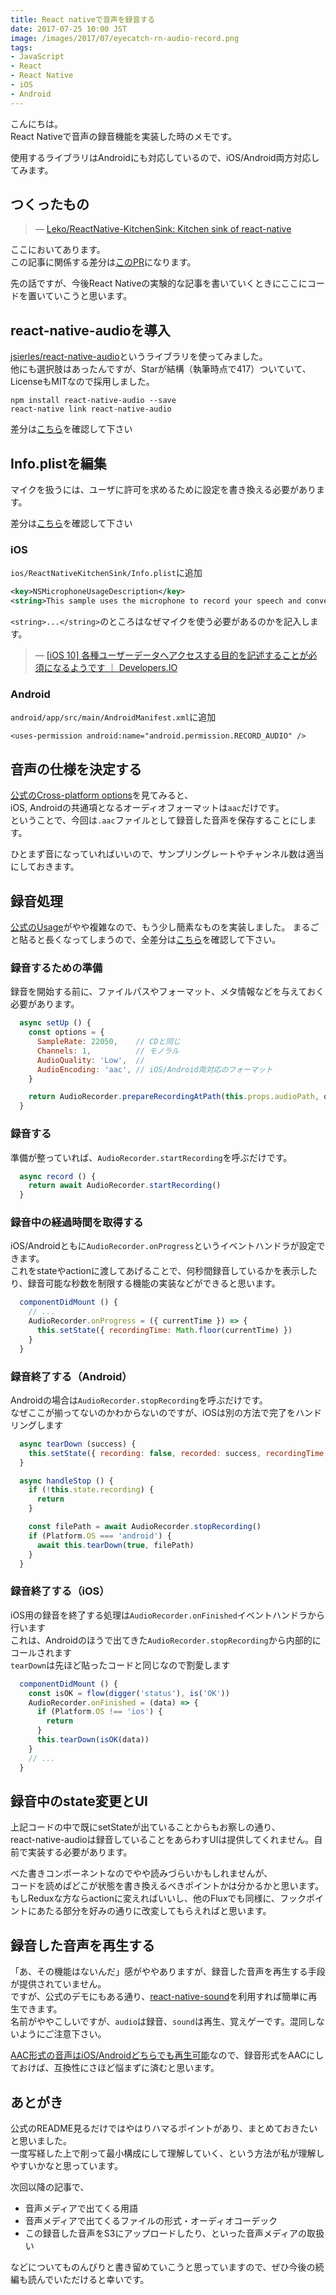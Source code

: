 ```yaml
---
title: React nativeで音声を録音する
date: 2017-07-25 10:00 JST
image: /images/2017/07/eyecatch-rn-audio-record.png
tags:
- JavaScript
- React
- React Native
- iOS
- Android
---
```


こんにちは。  
React Nativeで音声の録音機能を実装した時のメモです。

使用するライブラリはAndroidにも対応しているので、iOS/Android両方対応してみます。

<!--more-->

つくったもの
------------------------------------------
> &mdash; [Leko/ReactNative-KitchenSink: Kitchen sink of react-native](https://github.com/Leko/ReactNative-KitchenSink)

ここにおいてあります。  
この記事に関係する差分は[このPR](https://github.com/Leko/ReactNative-KitchenSink/pull/1)になります。

先の話ですが、今後React Nativeの実験的な記事を書いていくときにここにコードを置いていこうと思います。

react-native-audioを導入
------------------------------------------
[jsierles/react-native-audio](https://github.com/jsierles/react-native-audio)というライブラリを使ってみました。  
他にも選択肢はあったんですが、Starが結構（執筆時点で417）ついていて、LicenseもMITなので採用しました。

```shell
npm install react-native-audio --save
react-native link react-native-audio
```

差分は[こちら](https://github.com/Leko/ReactNative-KitchenSink/compare/94c16d2...47a5089)を確認して下さい

Info.plistを編集
------------------------------------------
マイクを扱うには、ユーザに許可を求めるために設定を書き換える必要があります。

差分は[こちら](https://github.com/Leko/ReactNative-KitchenSink/compare/47a5089...867ca77)を確認して下さい

### iOS
`ios/ReactNativeKitchenSink/Info.plist`に追加

```xml
<key>NSMicrophoneUsageDescription</key>
<string>This sample uses the microphone to record your speech and convert it to text.</string>
```

`<string>...</string>`のところはなぜマイクを使う必要があるのかを記入します。

> &mdash; [[iOS 10] 各種ユーザーデータへアクセスする目的を記述することが必須になるようです ｜ Developers.IO](http://dev.classmethod.jp/smartphone/iphone/ios10-privacy-data-purpose-description/)

### Android
`android/app/src/main/AndroidManifest.xml`に追加

```
<uses-permission android:name="android.permission.RECORD_AUDIO" />
```

音声の仕様を決定する
------------------------------------------
[公式のCross-platform options](https://github.com/jsierles/react-native-audio#cross-platform-options)を見てみると、  
iOS, Androidの共通項となるオーディオフォーマットは`aac`だけです。  
ということで、今回は`.aac`ファイルとして録音した音声を保存することにします。

ひとまず音になっていればいいので、サンプリングレートやチャンネル数は適当にしておきます。

録音処理
------------------------------------------
[公式のUsage](https://github.com/jsierles/react-native-audio#usage)がやや複雑なので、もう少し簡素なものを実装しました。
まるごと貼ると長くなってしまうので、全差分は[こちら](https://github.com/Leko/ReactNative-KitchenSink/blob/master/src/scenes/AudioRecord.js)を確認して下さい。

### 録音するための準備
録音を開始する前に、ファイルパスやフォーマット、メタ情報などを与えておく必要があります。

```js
  async setUp () {
    const options = {
      SampleRate: 22050,    // CDと同じ
      Channels: 1,          // モノラル
      AudioQuality: 'Low',  // 
      AudioEncoding: 'aac', // iOS/Android両対応のフォーマット
    }

    return AudioRecorder.prepareRecordingAtPath(this.props.audioPath, options)
  }
```

### 録音する
準備が整っていれば、`AudioRecorder.startRecording`を呼ぶだけです。

```js
  async record () {
    return await AudioRecorder.startRecording()
  }
```

### 録音中の経過時間を取得する
iOS/Androidともに`AudioRecorder.onProgress`というイベントハンドラが設定できます。  
これをstateやactionに渡してあげることで、何秒間録音しているかを表示したり、録音可能な秒数を制限する機能の実装などができると思います。

```js
  componentDidMount () {
    // ...
    AudioRecorder.onProgress = ({ currentTime }) => {
      this.setState({ recordingTime: Math.floor(currentTime) })
    }
  }
```

### 録音終了する（Android）
Androidの場合は`AudioRecorder.stopRecording`を呼ぶだけです。  
なぜここが揃ってないのかわからないのですが、iOSは別の方法で完了をハンドリングします

```js
  async tearDown (success) {
    this.setState({ recording: false, recorded: success, recordingTime: 0 })
  }

  async handleStop () {
    if (!this.state.recording) {
      return
    }

    const filePath = await AudioRecorder.stopRecording()
    if (Platform.OS === 'android') {
      await this.tearDown(true, filePath)
    }
  }
```

### 録音終了する（iOS）
iOS用の録音を終了する処理は`AudioRecorder.onFinished`イベントハンドラから行います  
これは、Androidのほうで出てきた`AudioRecorder.stopRecording`から内部的にコールされます  
`tearDown`は先ほど貼ったコードと同じなので割愛します

```js
  componentDidMount () {
    const isOK = flow(digger('status'), is('OK'))
    AudioRecorder.onFinished = (data) => {
      if (Platform.OS !== 'ios') {
        return
      }
      this.tearDown(isOK(data))
    }
    // ...
  }
```

録音中のstate変更とUI
------------------------------------------
上記コードの中で既にsetStateが出ていることからもお察しの通り、  
react-native-audioは録音していることをあらわすUIは提供してくれません。自前で実装する必要があります。

べた書きコンポーネントなのでやや読みづらいかもしれませんが、  
コードを読めばどこが状態を書き換えるべきポイントかは分かるかと思います。  
もしReduxな方ならactionに変えればいいし、他のFluxでも同様に、フックポイントにあたる部分を好みの通りに改変してもらえればと思います。

録音した音声を再生する
------------------------------------------
「あ、その機能はないんだ」感がややありますが、録音した音声を再生する手段が提供されていません。  
ですが、公式のデモにもある通り、[react-native-sound](https://github.com/zmxv/react-native-sound)を利用すれば簡単に再生できます。  
名前がややこしいですが、`audio`は録音、`sound`は再生、覚えゲーです。混同しないようにご注意下さい。  

[AAC形式の音声はiOS/Androidどちらでも再生可能](https://github.com/zmxv/react-native-sound#notes)なので、録音形式をAACにしておけば、互換性にさほど悩まずに済むと思います。

あとがき
------------------------------------------
公式のREADME見るだけではやはりハマるポイントがあり、まとめておきたいと思いました。  
一度写経した上で削って最小構成にして理解していく、という方法が私が理解しやすいかなと思っています。

次回以降の記事で、

- 音声メディアで出てくる用語
- 音声メディアで出てくるファイルの形式・オーディオコーデック
- この録音した音声をS3にアップロードしたり、といった音声メディアの取扱い

などについてものんびりと書き留めていこうと思っていますので、ぜひ今後の続編も読んでいただけると幸いです。
